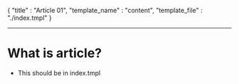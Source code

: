 {
    "title" : "Article 01",
    "template_name" : "content", 
    "template_file" : "./index.tmpl"
}

---

# What is article?

- This should be in index.tmpl

